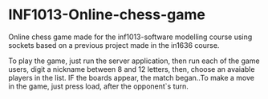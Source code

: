 # INF1013-Online-chess-game
Online chess game made for the inf1013-software modelling course using sockets based on a previous project made in the in1636 course.

To play the game, just run the server application, then run each of the game users, digit a nickname between 8 and 12 letters,
then, choose an avaiable players in the list. IF the boards appear, the match began..To make a move in the game, just press load,
after the opponent`s turn.
